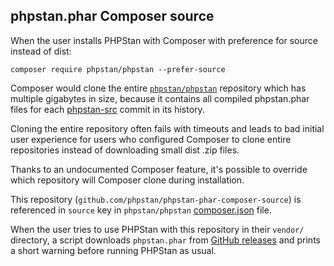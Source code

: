 phpstan.phar Composer source
------------------------

When the user installs PHPStan with Composer with preference for source instead of dist:

```
composer require phpstan/phpstan --prefer-source
```

Composer would clone the entire [`phpstan/phpstan`](https://github.com/phpstan/phpstan) repository which has multiple gigabytes in size, because it contains all compiled phpstan.phar files for each [phpstan-src](https://github.com/phpstan/phpstan-src) commit in its history.

Cloning the entire repository often fails with timeouts and leads to bad initial user experience for users who configured Composer to clone entire repositories instead of downloading small dist .zip files.

Thanks to an undocumented Composer feature, it's possible to override which repository will Composer clone during installation.

This repository (`github.com/phpstan/phpstan-phar-composer-source`)  is referenced in `source` key in `phpstan/phpstan` [composer.json](https://github.com/phpstan/phpstan/blob/2.1.x/composer.json) file.

When the user tries to use PHPStan with this repository in their `vendor/` directory, a script downloads `phpstan.phar` from [GitHub releases](https://github.com/phpstan/phpstan/releases) and prints a short warning before running PHPStan as usual.
